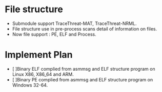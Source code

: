 File structure
==============

* Submodule support TraceThreat-MAT, TraceThreat-NRML.
* File structure use in pre-process scans detail of information on files.
* Now file support : PE, ELF and Process.

Implement Plan
==============

* [ ]Binary ELF complied from asmmsg and ELF structure program on Linux X86, X86_64 and ARM.
* [ ]Binary PE  complied from asmmsg and ELF structure program on Windows 32-64.
